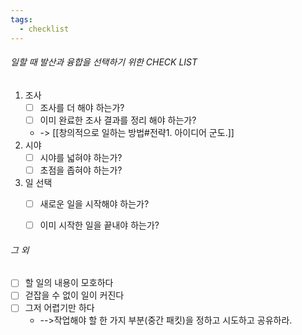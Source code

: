 ```yaml
---
tags:
  - checklist
---
```

###### 일할 때 발산과 융합을 선택하기 위한 CHECK LIST
1. 조사
	- [ ] 조사를 더 해야 하는가?
	- [ ] 이미 완료한 조사 결과를 정리 해야 하는가?
	- -> [[창의적으로 일하는 방법#전략1. 아이디어 군도.]]
2. 시야
	- [ ] 시야를 넓혀야 하는가?
	- [ ] 초점을 좁혀야 하는가?
3. 일 선택
	- [ ] 새로운 일을 시작해야 하는가?
	- [ ] 이미 시작한 일을 끝내야 하는가?


###### 그 외
- [ ] 할 일의 내용이 모호하다
- [ ] 걷잡을 수 없이 일이 커진다
- [ ] 그저 어렵기만 하다
	- -->작업해야 할 한 가지 부분(중간 패킷)을 정하고 시도하고 공유하라.